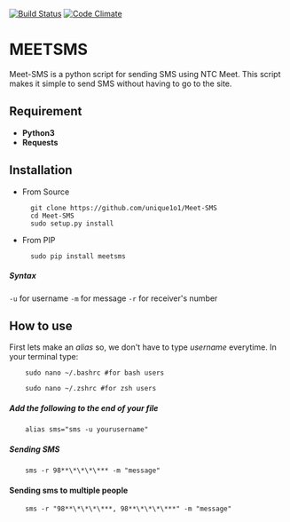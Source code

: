 [![Build Status](https://travis-ci.org/unique1o1/Meet-SMS.svg?branch=master)](https://travis-ci.org/unique1o1/SMS)
[![Code Climate](https://api.codeclimate.com/v1/badges/dd62ac0f1807796eab52/maintainability.svg)](https://github.com/unique1o1/Meet-SMS)
# MEETSMS

Meet-SMS is a python script for sending SMS using NTC Meet. This script makes it simple to send SMS without having to go to the site.

## Requirement

* **Python3**
* **Requests**

## Installation
* From Source

        git clone https://github.com/unique1o1/Meet-SMS
        cd Meet-SMS
        sudo setup.py install
    

* From PIP

        sudo pip install meetsms
        
##### Syntax

`-u` for username
`-m` for message
`-r` for receiver's number

## How to use

First lets make an _alias_ so, we don't have to type _username_ everytime.
In your terminal type:

        sudo nano ~/.bashrc #for bash users

        sudo nano ~/.zshrc #for zsh users

##### Add the following to the end of your file

        alias sms="sms -u yourusername"

##### Sending SMS

        sms -r 98**\*\*\*\*** -m "message"

#### Sending sms to multiple people

        sms -r "98**\*\*\*\***, 98**\*\*\*\***" -m "message"
